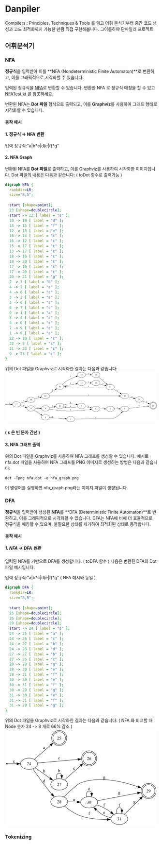 # Danpiler
Compilers : Principles, Techniques &amp; Tools 를 읽고 어휘 분석기부터 중간 코드 생성과 코드 최적화까지 가능한 만큼 직접 구현해봅니다. 그이름하야 단파일러 프로젝트


## 어휘분석기

### NFA
**정규식**을 입력받아 이를 **NFA (Nondeterministic Finite Automaton)**로 변환하고, 이를 그래픽적으로 시각화할 수 있습니다.

입력된 정규식을 [NFA](src/main/kotlin/NFA.kt)로 변환할 수 있습니다. 변환한 NFA 로 정규식 매칭을 할 수 있고 [NFATest.kt](src/test/kotlin/NFATest.kt) 를 참조하세요.

변환된 NFA는 **Dot 파일** 형식으로 출력되고, 이를 **Graphviz**를 사용하여 그래프 형태로 시각화할 수 있습니다.

#### 동작 예시
#### 1. 정규식 → NFA 변환

입력 정규식:"a|b*c|d(e|f)*g"
#### 2. NFA Graph

변환된 NFA를 **Dot 파일**로 출력하고, 이를 Graphviz를 사용하여 시각화한 이미지입니다. Dot 파일의 내용은 다음과 같습니다:
( toDot 함수로 출력가능 )
```dot
digraph NFA {
  rankdir=LR;
  size="8,5";

  start [shape=point];
  23 [shape=doublecircle];
  start -> 22 [ label = "ε" ];
  10 -> 18 [ label = "d" ];
  14 -> 15 [ label = "f" ];
  12 -> 13 [ label = "e" ];
  16 -> 14 [ label = "ε" ];
  16 -> 12 [ label = "ε" ];
  15 -> 17 [ label = "ε" ];
  13 -> 17 [ label = "ε" ];
  18 -> 16 [ label = "ε" ];
  18 -> 20 [ label = "ε" ];
  17 -> 16 [ label = "ε" ];
  17 -> 20 [ label = "ε" ];
  20 -> 21 [ label = "g" ];
  2 -> 3 [ label = "b" ];
  4 -> 2 [ label = "ε" ];
  4 -> 6 [ label = "ε" ];
  3 -> 2 [ label = "ε" ];
  3 -> 6 [ label = "ε" ];
  6 -> 7 [ label = "c" ];
  0 -> 1 [ label = "a" ];
  8 -> 4 [ label = "ε" ];
  8 -> 0 [ label = "ε" ];
  7 -> 9 [ label = "ε" ];
  1 -> 9 [ label = "ε" ];
  22 -> 10 [ label = "ε" ];
  22 -> 8 [ label = "ε" ];
  21 -> 23 [ label = "ε" ];
  9 -> 23 [ label = "ε" ];
}
```

위의 Dot 파일을 Graphviz로 시각화한 결과는 다음과 같습니다:
![image](src/test/kotlin/nfa.png)
#### ( ε 은 빈 문자 간선 )


#### 3. NFA 그래프 출력
위의 Dot 파일을 Graphviz를 사용하여 NFA 그래프를 생성할 수 있습니다. 예시로 nfa.dot 파일을 사용하여 NFA 그래프를 PNG 이미지로 생성하는 방법은 다음과 같습니다:
```
dot -Tpng nfa.dot -o nfa_graph.png
```
이 명령어를 실행하면 nfa_graph.png라는 이미지 파일이 생성됩니다.


### DFA
**정규식**을 입력받아 생성된 **NFA**를 **DFA (Deterministic Finite Automaton)**로 변환하고, 이를 그래픽적으로 시각화할 수 있습니다.
DFA는 NFA에 비해 더 효율적으로 정규식을 매칭할 수 있으며, 불필요한 상태를 제거하여 최적화된 상태로 동작합니다.


#### 동작 예시
##### 1. NFA → DFA 변환

입력된 NFA를 기반으로 DFA를 생성합니다. ( toDFA 함수 )
다음은 변환된 DFA의 Dot 파일 예시입니다:

입력 정규식:"a|b*c|d(e|f)*g" ( NFA 예시와 동일 )

```dot
digraph DFA {
  rankdir=LR;
  size="8,5";

  start [shape=point];
  25 [shape=doublecircle];
  26 [shape=doublecircle];
  29 [shape=doublecircle];
  start -> 24 [ label = "ε" ];
  24 -> 25 [ label = "a" ];
  24 -> 26 [ label = "c" ];
  24 -> 27 [ label = "b" ];
  24 -> 28 [ label = "d" ];
  27 -> 27 [ label = "b" ];
  27 -> 26 [ label = "c" ];
  28 -> 29 [ label = "g" ];
  28 -> 30 [ label = "e" ];
  28 -> 31 [ label = "f" ];
  30 -> 30 [ label = "e" ];
  30 -> 31 [ label = "f" ];
  30 -> 29 [ label = "g" ];
  31 -> 30 [ label = "e" ];
  31 -> 31 [ label = "f" ];
  31 -> 29 [ label = "g" ];
}
```

위의 Dot 파일을 Graphviz로 시각화한 결과는 다음과 같습니다: ( NFA 와 비교할 때 Node 숫자 24 -> 8 개로 66% 감소 )
![image](src/test/kotlin/dfa.png)

### Tokenizing


